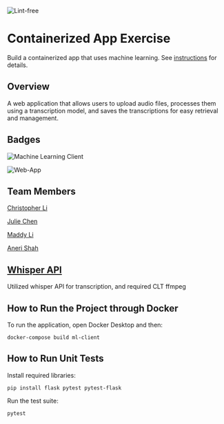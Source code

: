 ![Lint-free](https://github.com/nyu-software-engineering/containerized-app-exercise/actions/workflows/lint.yml/badge.svg)

# Containerized App Exercise

Build a containerized app that uses machine learning. See [instructions](./instructions.md) for details.

## Overview

A web application that allows users to upload audio files, processes them using a transcription model, and saves the transcriptions for easy retrieval and management.

## Badges

![Machine Learning Client](https://github.com/software-students-fall2024/4-containers-burger_flippers/actions/workflows/event-logger.yml/badge.svg)

![Web-App](https://github.com/software-students-fall2024/4-containers-burger_flippers/actions/workflows/event-logger.yml/badge.svg)

## Team Members
[Christopher Li](https://github.com/christopherlii)

[Julie Chen](https://github.com/Julie-Chen)

[Maddy Li](https://github.com/maddy-li)

[Aneri Shah](https://github.com/anerivs)

## [Whisper API](https://github.com/openai/whisper)
Utilized whisper API for transcription, and required CLT ffmpeg

## How to Run the Project through Docker

To run the application, open Docker Desktop and then:
```
docker-compose build ml-client
```

## How to Run Unit Tests

Install required libraries:
```
pip install flask pytest pytest-flask
```

Run the test suite:
```
pytest
```